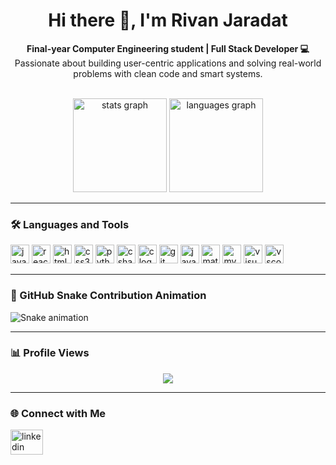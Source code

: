 <h1 align="center">Hi there 👋, I'm Rivan Jaradat</h1>

<p align="center">
  <b>Final-year Computer Engineering student | Full Stack Developer 💻</b><br/>
  Passionate about building user-centric applications and solving real-world problems with clean code and smart systems.
</p>

<br/>

<div align="center">
  <img src="https://github-readme-stats.vercel.app/api?username=Rivanjaradat&hide_title=false&hide_rank=false&show_icons=true&include_all_commits=true&count_private=true&disable_animations=false&theme=dracula&locale=en&hide_border=false" height="150" alt="stats graph"  />
  <img src="https://github-readme-stats.vercel.app/api/top-langs?username=Rivanjaradat&locale=en&hide_title=false&layout=compact&card_width=320&langs_count=5&theme=dracula&hide_border=false" height="150" alt="languages graph"  />
</div>

---

### 🛠️ Languages and Tools

<div align="left">
  <img src="https://cdn.jsdelivr.net/gh/devicons/devicon/icons/javascript/javascript-original.svg" height="30" alt="javascript logo" />
  <img src="https://cdn.jsdelivr.net/gh/devicons/devicon/icons/react/react-original.svg" height="30" alt="react logo" />
  <img src="https://cdn.jsdelivr.net/gh/devicons/devicon/icons/html5/html5-original.svg" height="30" alt="html5 logo" />
  <img src="https://cdn.jsdelivr.net/gh/devicons/devicon/icons/css3/css3-original.svg" height="30" alt="css3 logo" />
  <img src="https://cdn.jsdelivr.net/gh/devicons/devicon/icons/python/python-original.svg" height="30" alt="python logo" />
  <img src="https://cdn.jsdelivr.net/gh/devicons/devicon/icons/csharp/csharp-original.svg" height="30" alt="csharp logo" />
  <img src="https://cdn.jsdelivr.net/gh/devicons/devicon/icons/c/c-original.svg" height="30" alt="c logo" />
  <img src="https://cdn.jsdelivr.net/gh/devicons/devicon/icons/git/git-original.svg" height="30" alt="git logo" />
  <img src="https://cdn.jsdelivr.net/gh/devicons/devicon/icons/java/java-original.svg" height="30" alt="java logo" />
  <img src="https://cdn.jsdelivr.net/gh/devicons/devicon/icons/matlab/matlab-original.svg" height="30" alt="matlab logo" />
  <img src="https://cdn.jsdelivr.net/gh/devicons/devicon/icons/mysql/mysql-original.svg" height="30" alt="mysql logo" />
  <img src="https://cdn.jsdelivr.net/gh/devicons/devicon/icons/visualstudio/visualstudio-plain.svg" height="30" alt="visualstudio logo" />
  <img src="https://cdn.jsdelivr.net/gh/devicons/devicon/icons/vscode/vscode-original.svg" height="30" alt="vscode logo" />
</div>

---

### 🐍 GitHub Snake Contribution Animation

<img src="https://raw.githubusercontent.com/Rivanjaradat/Rivanjaradat/output/snake.svg" alt="Snake animation" />

---

### 📊 Profile Views

<div align="center">
  <img src="https://profile-counter.glitch.me/Rivanjaradat/count.svg?" />
</div>

---

### 🌐 Connect with Me

<div align="left">
  <a href="https://www.linkedin.com/in/rivan-jaradat-0a84b0235/" target="_blank">
    <img src="https://raw.githubusercontent.com/maurodesouza/profile-readme-generator/master/src/assets/icons/social/linkedin/default.svg" width="52" height="40" alt="linkedin logo" />
  </a>
</div>
